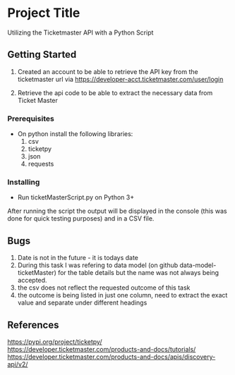 # Project Title

Utilizing the Ticketmaster API with a Python Script

## Getting Started

1. Created an account to be able to retrieve the API key from the ticketmaster url via https://developer-acct.ticketmaster.com/user/login

2. Retrieve the api code to be able to extract the necessary data from Ticket Master


### Prerequisites

- On python install the following libraries:
    1. csv
    2. ticketpy
    3. json
    4. requests

### Installing

- Run ticketMasterScript.py on Python 3+

After running the script the output will be displayed in the console (this was done for quick testing purposes) and in a CSV file.



## Bugs
1. Date is not in the future - it is todays date
2. During this task I was refering to data model (on github data-model-ticketMaster) for the table details but the name was not always being accepted.
3. the csv does not reflect the requested outcome of this task
4. the outcome is being listed in just one column, need to extract the exact value and separate under different headings



## References
https://pypi.org/project/ticketpy/
https://developer.ticketmaster.com/products-and-docs/tutorials/
https://developer.ticketmaster.com/products-and-docs/apis/discovery-api/v2/


